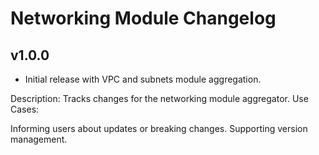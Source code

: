 # Networking Module Changelog

## v1.0.0
- Initial release with VPC and subnets module aggregation.

Description: Tracks changes for the networking module aggregator.
Use Cases:

Informing users about updates or breaking changes.
Supporting version management.
